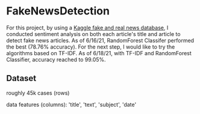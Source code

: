 # FakeNewsDetection
For this project, by using a [Kaggle fake and real news database](https://www.kaggle.com/clmentbisaillon/fake-and-real-news-dataset), I conducted sentiment analysis on both each article's title and article to detect fake news articles. As of 6/16/21, RandomForest Classifer performed the best (78.76% accuracy). For the next step, I would like to try the algorithms based on TF-IDF. As of 6/18/21, with TF-IDF and RandomForest Classifier, accuracy reached to 99.05%. 

## Dataset
roughly 45k cases (rows)

data features (columns): 'title', 'text', 'subject', 'date'

